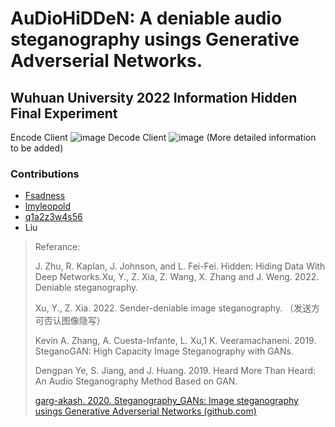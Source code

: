 # AuDioHiDDeN: A deniable audio steganography usings Generative Adverserial Networks.
## Wuhuan University 2022 Information Hidden Final Experiment

Encode Client
![image](https://github.com/lmyleopold/AuDioHiDDeN/assets/92246296/a10c8e81-d293-4567-bf33-f6c4f8f82e72)
Decode Client
![image](https://github.com/lmyleopold/AuDioHiDDeN/assets/92246296/ea32fba3-411b-4c31-82e8-fb07726532b0)
(More detailed information to be added)

### Contributions
- [Fsadness](https://github.com/Fsadness)
- [lmyleopold](https://github.com/lmyleopold)
- [q1a2z3w4s56](https://github.com/q1a2z3w4s56)
- Liu

> Referance:
>
> J. Zhu, R. Kaplan, J. Johnson, and L. Fei-Fei. Hidden: Hiding Data With Deep Networks.Xu, Y., Z. Xia, Z. Wang, X. Zhang and J. Weng. 2022. Deniable steganography.
>
> Xu, Y., Z. Xia. 2022. Sender-deniable image steganography. （发送方可否认图像隐写）
>
> Kevin A. Zhang, A. Cuesta-Infante, L. Xu,1 K. Veeramachaneni. 2019. SteganoGAN: High Capacity Image Steganography with GANs.
>
> Dengpan Ye, S. Jiang, and J. Huang. 2019. Heard More Than Heard: An Audio Steganography Method Based on GAN.
>
> [garg-akash. 2020. Steganography_GANs: Image steganography usings Generative Adverserial Networks (github.com)](https://github.com/garg-akash/Steganography_GANs)
